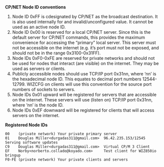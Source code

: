 **CP/NET Node ID conventions**

 1. Node ID 0xFF is cdesignated by CP/NET as the broadcast destination. It is also used internally for and invalid/unconfigured value. It cannot be used as an active node ID.
 1. Node ID 0x00 is reserved for a local CP/NET server. Since this is the default server for CP/NET commands, this provides the maximum convenience for accessing the “primary” local server. This server must not be accessible on the internet (e.g. it’s port must not be exposed, and should not be in the range 0x3100-0x31FF).
 1. Node IDs 0xF0-0xFE are reserved for private networks and should not be used for nodes that interact (are visible) on the internet. They may be used as servers or clients.
 1. Publicly accessible nodes should use TCP/IP port 0x31nn, where ‘nn’ is the hexadecimal node ID. This equates to decimal port numbers 12544-12799. WIZCFG on clients will use this convention for the source port numbers of sockets to servers.
 1. Node IDs 0x01 upward will be registered for servers that are accessible on the internet. These servers will use (listen on) TCP/IP port 0x31nn, where ‘nn’ is the node ID.
 1. Node IDs 0xEF downward will be registered for clients that will access servers on the internet.

**Registered Node IDs**

```
00    (private network) Your private primary server
01    Douglas Miller<durgadas311@gmail.com>  96.42.235.153/12545 Serving software updates
C9    Douglas Miller<durgadas311@gmail.com>  Virtual CP/M 3 Client
EF    Norby<norberto.collado@koyado.com>     Test client for WIZ850io bringup
F0-FE (private network) Your private clients and servers
```

